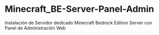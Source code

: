# Minecraft_BE-Server-Panel-Admin
Instalación de Servidor dedicado Minecraft Bedrock Edition Server con Panel de Administración Web

